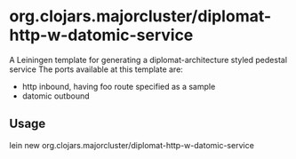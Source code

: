 # org.clojars.majorcluster/diplomat-http-w-datomic-service

A Leiningen template for generating a diplomat-architecture styled pedestal service
The ports available at this template are: 
- http inbound, having foo route specified as a sample
- datomic outbound

## Usage

lein new org.clojars.majorcluster/diplomat-http-w-datomic-service <your project name>
